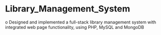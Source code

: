# Library_Management_System

o	Designed and implemented a full-stack library management system with integrated web page functionality, using PHP, MySQL and MongoDB
